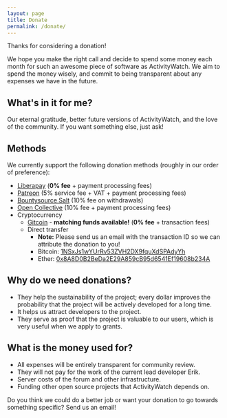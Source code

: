 ```yaml
---
layout: page
title: Donate
permalink: /donate/
---
```


Thanks for considering a donation!

We hope you make the right call and decide to spend some money each month for such an awesome piece of software as ActivityWatch. We aim to spend the money wisely, and commit to being transparent about any expenses we have in the future.


## What's in it for me?

Our eternal gratitude, better future versions of ActivityWatch, and the love of the community. If you want something else, just ask!


## Methods

We currently support the following donation methods (roughly in our order of preference):

 - [Liberapay][liberapay] (**0% fee** + payment processing fees)
 - [Patreon][patreon] (5% service fee + VAT + payment processing fees)
 - [Bountysource Salt][bountysource] (10% fee on withdrawals)
 - [Open Collective][open-collective] (10% fee + payment processing fees)
 - Cryptocurrency
   - [Gitcoin](gitcoin) - **matching funds available!** (**0% fee** + transaction fees)
   - Direct transfer
       - **Note:** Please send us an email with the transaction ID so we can attribute the donation to you!
       - Bitcoin: [1NSxJs1wYUrRv53ZVH2DX9fquXdSPAdyYh](bitcoin:1NSxJs1wYUrRv53ZVH2DX9fquXdSPAdyYh)  <!-- Kept by Erik Bjäreholt on Coinbase -->
       - Ether: [0x8A8D0B2BeDa2E29A859cB95d6541Ef19608b234A](ethereum:0x8A8D0B2BeDa2E29A859cB95d6541Ef19608b234A)   <!-- Kept by Erik Bjäreholt in a file used with MyEtherWallet -->

[bountysource]: https://salt.bountysource.com/teams/activitywatch
[open-collective]: https://opencollective.com/activitywatch
[patreon]: https://www.patreon.com/erikbjare
[liberapay]: https://liberapay.com/ActivityWatch/
[gitcoin]: https://gitcoin.co/grants/383/activitywatch


## Why do we need donations?

 - They help the sustainability of the project; every dollar improves the probability that the project will be actively developed for a long time.
 - It helps us attract developers to the project.
 - They serve as proof that the project is valuable to our users, which is very useful when we apply to grants.


## What is the money used for?

 - All expenses will be entirely transparent for community review.
 - They will not pay for the work of the current lead developer Erik.
 - Server costs of the forum and other infrastructure.
 - Funding other open source projects that ActivityWatch depends on.

Do you think we could do a better job or want your donation to go towards something specific? Send us an email!

